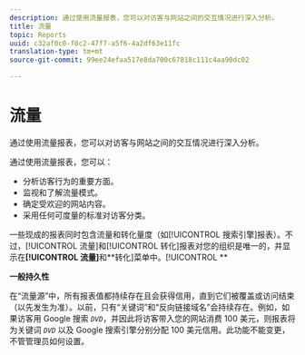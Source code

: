 ```yaml
---
description: 通过使用流量报表，您可以对访客与网站之间的交互情况进行深入分析。
title: 流量
topic: Reports
uuid: c32af0c0-f0c2-47f7-a5f6-4a2df63e11fc
translation-type: tm+mt
source-git-commit: 99ee24efaa517e8da700c67818c111c4aa90dc02

---
```



# 流量

通过使用流量报表，您可以对访客与网站之间的交互情况进行深入分析。

通过使用流量报表，您可以：

* 分析访客行为的重要方面。
* 监视和了解流量模式。
* 确定受欢迎的网站内容。
* 采用任何可度量的标准对访客分类。

一些现成的报表同时包含流量和转化量度（如[!UICONTROL 搜索引擎]报表）。不过，[!UICONTROL 流量]和[!UICONTROL 转化]报表对您的组织是唯一的，并显示在&#x200B;**[!UICONTROL 流量]**&#x200B;和&#x200B;**转化]菜单中。[!UICONTROL **

**一般持久性**

在“流量源”中，所有报表值都持续存在且会获得信用，直到它们被覆盖或访问结束（以先发生为准）。以前，只有“关键词”和“反向链接域名”会持续存在。例如，如果访客用 Google 搜索 *`DVD`*，并因此将访客带入您的网站消费 100 美元，则报表将为关键词 *`DVD`* 以及 Google 搜索引擎分别分配 100 美元信用。此功能不能变更，不管管理员如何设置。
